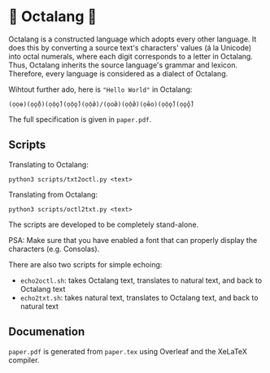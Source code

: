 # 🐙 Octalang 📜

Octalang is a constructed language which adopts every other language. It does this by converting a source text's characters' values (á la Unicode) into octal numerals, where each digit corresponds to a letter in Octalang. Thus, Octalang inherits the source language's grammar and lexicon. Therefore, every language is considered as a dialect of Octalang.

Wihtout further ado, here is `"Hello World"` in Octalang:

```
(ọọɵ)(ọǫ̂ộ)(ọộǫ̂)(ọộǫ̂)(ọộø̂)/(ọoø̂)(ọộø̂)(ọɵ̂o)(ọộǫ̂)(ọǫ̂ǫ̂)
```

The full specification is given in `paper.pdf`.

## Scripts

Translating to Octalang:

```
python3 scripts/txt2octl.py <text>
```

Translating from Octalang:

```
python3 scripts/octl2txt.py <text>
```

The scripts are developed to be completely stand-alone.

PSA: Make sure that you have enabled a font that can properly display the characters (e.g. Consolas).

There are also two scripts for simple echoing:
  * `echo2octl.sh`: takes Octalang text, translates to natural text, and back to Octalang text
  * `echo2txt.sh`: takes natural text, translates to Octalang text, and back to natural text

## Documenation

`paper.pdf` is generated from `paper.tex` using Overleaf and the XeLaTeX compiler.
